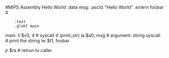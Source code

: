 #MIPS Assembly Hello World
        .data
msg:   .asciiz "Hello World"
	.extern foobar 4

        .text
        .globl main
main:   li $v0, 4       # syscall 4 (print_str)
        la $a0, msg     # argument: string
        syscall         # print the string
        lw $t1, foobar
        
jr $ra # retrun to caller
